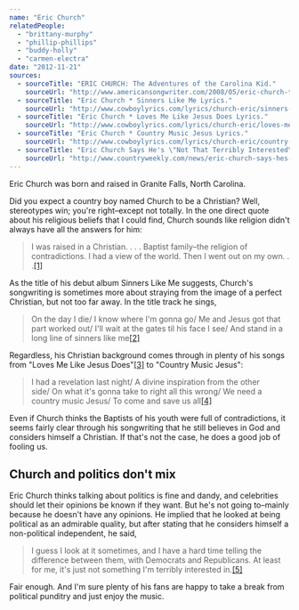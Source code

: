```yaml
---
name: "Eric Church"
relatedPeople:
  - "brittany-murphy"
  - "phillip-phillips"
  - "buddy-holly"
  - "carmen-electra"
date: "2012-11-21"
sources:
  - sourceTitle: "ERIC CHURCH: The Adventures of the Carolina Kid."
    sourceUrl: "http://www.americansongwriter.com/2008/05/eric-church-the-adventures-of-the-carolina-kid/"
  - sourceTitle: "Eric Church * Sinners Like Me Lyrics."
    sourceUrl: "http://www.cowboylyrics.com/lyrics/church-eric/sinners-like-me-17214.html"
  - sourceTitle: "Eric Church * Loves Me Like Jesus Does Lyrics."
    sourceUrl: "http://www.cowboylyrics.com/lyrics/church-eric/loves-me-like-jesus-does-33150.html"
  - sourceTitle: "Eric Church * Country Music Jesus Lyrics."
    sourceUrl: "http://www.cowboylyrics.com/lyrics/church-eric/country-music-jesus-33153.html"
  - sourceTitle: "Eric Church Says He's \"Not That Terribly Interested\" in Politics."
    sourceUrl: "http://www.countryweekly.com/news/eric-church-says-hes-not-terribly-interested-politics"
---
```


Eric Church was born and raised in Granite Falls, North Carolina.

Did you expect a country boy named Church to be a Christian? Well, stereotypes win; you're right–except not totally. In the one direct quote about his religious beliefs that I could find, Church sounds like religion didn't always have all the answers for him:

>I was raised in a Christian. . . . Baptist family–the religion of contradictions. I had a view of the world. Then I went out on my own. . .<a class="source-citation" href="http://www.americansongwriter.com/2008/05/eric-church-the-adventures-of-the-carolina-kid/" title="ERIC CHURCH: The Adventures of the Carolina Kid.">[1]</a>

As the title of his debut album Sinners Like Me suggests, Church's songwriting is sometimes more about straying from the image of a perfect Christian, but not too far away. In the title track he sings,

>On the day I die/ I know where I'm gonna go/ Me and Jesus got that part worked out/ I'll wait at the gates til his face I see/ And stand in a long line of sinners like me<a class="source-citation" href="http://www.cowboylyrics.com/lyrics/church-eric/sinners-like-me-17214.html" title="Eric Church * Sinners Like Me Lyrics.">[2]</a>

Regardless, his Christian background comes through in plenty of his songs from "Loves Me Like Jesus Does"<a class="source-citation" href="http://www.cowboylyrics.com/lyrics/church-eric/loves-me-like-jesus-does-33150.html" title="Eric Church * Loves Me Like Jesus Does Lyrics.">[3]</a> to "Country Music Jesus":

>I had a revelation last night/ A divine inspiration from the other side/ On what it's gonna take to right all this wrong/ We need a country music Jesus/ To come and save us all<a class="source-citation" href="http://www.cowboylyrics.com/lyrics/church-eric/country-music-jesus-33153.html" title="Eric Church * Country Music Jesus Lyrics.">[4]</a>

Even if Church thinks the Baptists of his youth were full of contradictions, it seems fairly clear through his songwriting that he still believes in God and considers himself a Christian. If that's not the case, he does a good job of fooling us.


## Church and politics don't mix

Eric Church thinks talking about politics is fine and dandy, and celebrities should let their opinions be known if they want. But he's not going to–mainly because he doesn't have any opinions. He implied that he looked at being political as an admirable quality, but after stating that he considers himself a non-political independent, he said,

>I guess I look at it sometimes, and I have a hard time telling the difference between them, with Democrats and Republicans. At least for me, it's just not something I'm terribly interested in.<a class="source-citation" href="http://www.countryweekly.com/news/eric-church-says-hes-not-terribly-interested-politics" title="Eric Church Says He&apos;s &quot;Not That Terribly Interested&quot; in Politics.">[5]</a>

Fair enough. And I'm sure plenty of his fans are happy to take a break from political punditry and just enjoy the music.